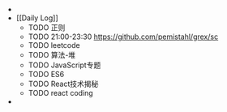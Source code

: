 -
- [[Daily Log]]
	- TODO 正则
	- TODO 21:00-23:30 https://github.com/pemistahl/grex/sc
	- TODO leetcode
	- TODO 算法-堆
	- TODO JavaScript专题
	- TODO ES6
	- TODO React技术揭秘
	- TODO react coding
-